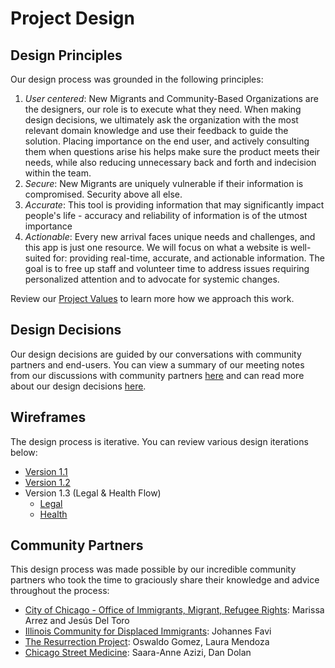 
# Project Design

## Design Principles

Our design process was grounded in the following principles:

1. *User centered*: New Migrants and Community-Based Organizations are the designers, our role is to execute what they need. When making design decisions, we ultimately ask the organization with the most relevant domain knowledge and use their feedback to guide the solution. Placing importance on the end user, and actively consulting them when questions arise his helps make sure the product meets their needs, while also reducing unnecessary back and forth and indecision within the team.
2. *Secure*: New Migrants are uniquely vulnerable if their information is compromised. Security above all else.
3. *Accurate*: This tool is providing information that may significantly impact people's life - accuracy and reliability of information is of the utmost importance
4. *Actionable*: Every new arrival faces unique needs and challenges, and this app is just one resource. We will focus on what a website is well-suited for: providing real-time, accurate, and actionable information. The goal is to free up staff and volunteer time to address issues requiring personalized attention and to advocate for systemic changes.

Review our [Project Values](../values.md) to learn more how we approach this work.

## Design Decisions

Our design decisions are guided by our conversations with community partners and end-users. You can view a summary of our meeting notes from our discussions with community partners [here](stakeholder_meetings.md) and can read more about our design decisions [here](../decisions/design.md).

## Wireframes

The design process is iterative. You can review various design iterations below:

- [Version 1.1](wireframes/v1.1/v1.1-wireframe.pdf)
- [Version 1.2](wireframes/v1.2/v1.2-wireframe.pdf)
- Version 1.3 (Legal & Health Flow)
    - [Legal](wireframes/v1.3/v1.3-legal.png)
    - [Health](wireframes/v1.3/v1.3-health.png)

## Community Partners

This design process was made possible by our incredible community partners who took the time to graciously share their knowledge and advice throughout the process:

- [City of Chicago - Office of Immigrants, Migrant, Refugee Rights](https://www.chicago.gov/city/en/depts/mayor/provdrs/office_of_new_americans.html): Marissa Arrez and Jesús Del Toro
- [Illinois Community for Displaced Immigrants](https://icdichicago.org/): Johannes Favi
- [The Resurrection Project](https://resurrectionproject.org/): Oswaldo Gomez, Laura Mendoza
- [Chicago Street Medicine](https://www.chicagostreetmedicine.org/): Saara-Anne Azizi, Dan Dolan
